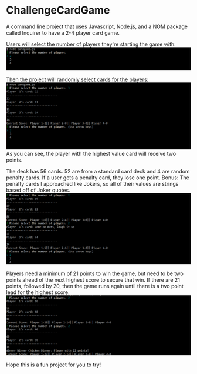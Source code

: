 # ChallengeCardGame

A command line project that uses Javascript, Node.js, and a NOM package called Inquirer to have a 2-4 player card game.

Users will select the number of players they're starting the game with:
![Player Selection](https://raw.githubusercontent.com/mlin2814/ChallengeCardGame/master/assets/images/Screenshot%20(19).png)

Then the project will randomly select cards for the players:
![Card Selection](https://raw.githubusercontent.com/mlin2814/ChallengeCardGame/master/assets/images/Screenshot%20(20).png)
As you can see, the player with the highest value card will receive two points.

The deck has 56 cards. 52 are from a standard card deck and 4 are random penalty cards. If a user gets a penalty card, they lose one point. 
Bonus: The penalty cards I approached like Jokers, so all of their values are strings based off of Joker quotes.
![Penalty Cards: Joker Style](https://raw.githubusercontent.com/mlin2814/ChallengeCardGame/master/assets/images/Screenshot%20(23).png)

Players need a minimum of 21 points to win the game, but need to be two points ahead of the next highest score to secure that win. If there are 21 points, followed by 20, then the game runs again until there is a two point lead for the highest score.
![Winner Winner](https://raw.githubusercontent.com/mlin2814/ChallengeCardGame/master/assets/images/Screenshot%20(24).png)

Hope this is a fun project for you to try!
